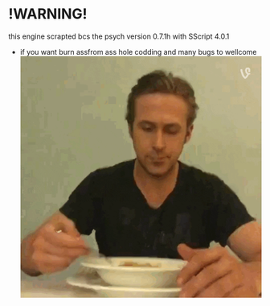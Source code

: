 # !WARNING!
 this engine scrapted bcs the psych version 0.7.1h with SScript 4.0.1
 * if you want burn assfrom ass hole codding and many bugs to wellcome
   ![](https://github.com/alexforges/FridayNightFunkin-VEMER-Engine/blob/old(scrapped)/git/cover.gif)
